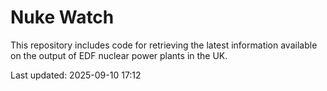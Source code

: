 # Nuke Watch

This repository includes code for retrieving the latest information available on the output of EDF nuclear power plants in the UK.

Last updated: 2025-09-10 17:12